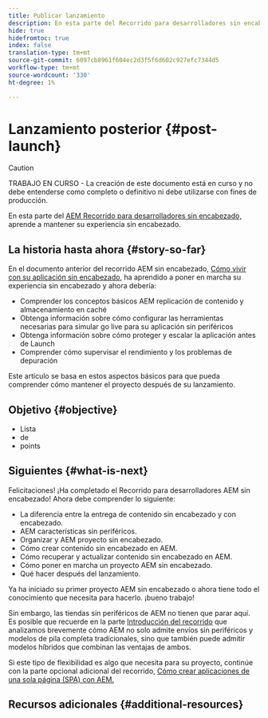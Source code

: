 ```yaml
---
title: Publicar lanzamiento
description: En esta parte del Recorrido para desarrolladores sin encabezado de AEM, aprenda a mantener su experiencia sin encabezado.
hide: true
hidefromtoc: true
index: false
translation-type: tm+mt
source-git-commit: 6097cb8961f604ec2d3f5f6d602c927efc7344d5
workflow-type: tm+mt
source-wordcount: '330'
ht-degree: 1%

---
```



# Lanzamiento posterior {#post-launch}

>[!CAUTION]
>
>TRABAJO EN CURSO - La creación de este documento está en curso y no debe entenderse como completo o definitivo ni debe utilizarse con fines de producción.

En esta parte del [AEM Recorrido para desarrolladores sin encabezado,](#overview.md) aprende a mantener su experiencia sin encabezado.

## La historia hasta ahora {#story-so-far}

En el documento anterior del recorrido AEM sin encabezado, [Cómo vivir con su aplicación sin encabezado](go-live.md), ha aprendido a poner en marcha su experiencia sin encabezado y ahora debería:

* Comprender los conceptos básicos AEM replicación de contenido y almacenamiento en caché
* Obtenga información sobre cómo configurar las herramientas necesarias para simular go live para su aplicación sin periféricos
* Obtenga información sobre cómo proteger y escalar la aplicación antes de Launch
* Comprender cómo supervisar el rendimiento y los problemas de depuración

Este artículo se basa en estos aspectos básicos para que pueda comprender cómo mantener el proyecto después de su lanzamiento.

## Objetivo {#objective}

* Lista
*  de
* points

## Siguientes {#what-is-next}

Felicitaciones! ¡Ha completado el Recorrido para desarrolladores AEM sin encabezado! Ahora debe comprender lo siguiente:

* La diferencia entre la entrega de contenido sin encabezado y con encabezado.
* AEM características sin periféricos.
* Organizar y AEM proyecto sin encabezado.
* Cómo crear contenido sin encabezado en AEM.
* Cómo recuperar y actualizar contenido sin encabezado en AEM.
* Cómo poner en marcha un proyecto AEM sin encabezado.
* Qué hacer después del lanzamiento.

Ya ha iniciado su primer proyecto AEM sin encabezado o ahora tiene todo el conocimiento que necesita para hacerlo. ¡bueno trabajo!

Sin embargo, las tiendas sin periféricos de AEM no tienen que parar aquí. Es posible que recuerde en la parte [Introducción del recorrido](getting-started.md#integration-levels) que analizamos brevemente cómo AEM no solo admite envíos sin periféricos y modelos de pila completa tradicionales, sino que también puede admitir modelos híbridos que combinan las ventajas de ambos.

Si este tipo de flexibilidad es algo que necesita para su proyecto, continúe con la parte opcional adicional del recorrido, [Cómo crear aplicaciones de una sola página (SPA) con AEM.](create-spa.md)

## Recursos adicionales {#additional-resources}
